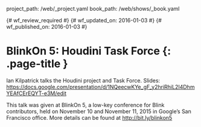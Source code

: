 project_path: /web/_project.yaml
book_path: /web/shows/_book.yaml

{# wf_review_required #}
{# wf_updated_on: 2016-01-03 #}
{# wf_published_on: 2016-01-03 #}

# BlinkOn 5: Houdini Task Force {: .page-title }

Ian Kilpatrick talks the Houdini project and Task Force.
Slides: https://docs.google.com/presentation/d/1NQeecwKYe_gF_y2hriRhiL2I4DhmYEAfCErEQYT-e3M/edit

This talk was given at BlinkOn 5, a low-key conference for Blink contributors, held on November 10 and November 11, 2015 in Google’s San Francisco office. More details can be found at http://bit.ly/blinkon5

